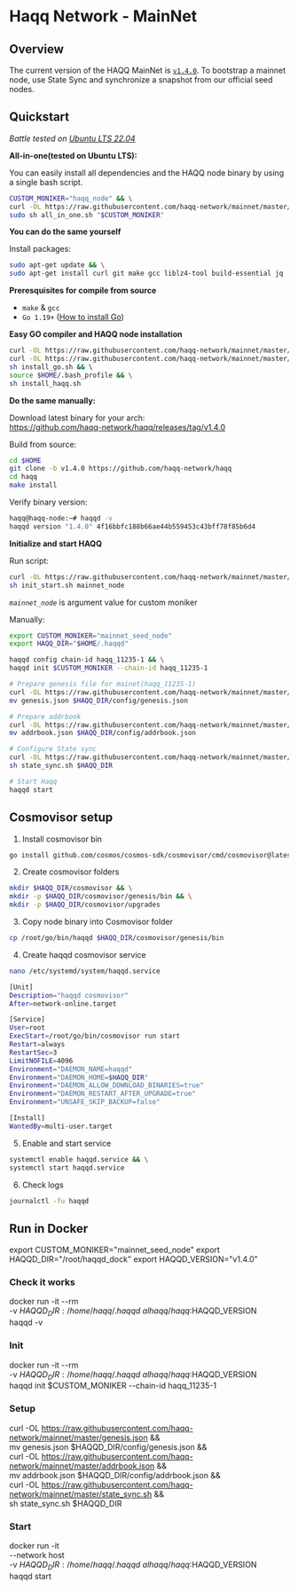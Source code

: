 # Haqq Network - MainNet


## Overview
The current version of the HAQQ MainNet is [`v1.4.0`](https://github.com/haqq-network/haqq/releases/tag/v1.4.0). To bootstrap a mainnet node, use State Sync and synchronize a snapshot from our official seed nodes.


## Quickstart
_*Battle tested on [Ubuntu LTS 22.04](https://spinupwp.com/doc/what-does-lts-mean-ubuntu/#:~:text=The%20abbreviation%20stands%20for%20Long,extended%20period%20over%20regular%20releases)*_

**All-in-one(tested on Ubuntu LTS):**

You can easily install all dependencies and the HAQQ node binary by using a single bash script.

```sh
CUSTOM_MONIKER="haqq_node" && \
curl -OL https://raw.githubusercontent.com/haqq-network/mainnet/master/all_in_one.sh && \
sudo sh all_in_one.sh "$CUSTOM_MONIKER"
```

**You can do the same yourself**

Install packages:
```sh
sudo apt-get update && \
sudo apt-get install curl git make gcc liblz4-tool build-essential jq -y
```

**Preresquisites for compile from source**
- `make` & `gcc` 
- `Go 1.19+` ([How to install Go](https://www.digitalocean.com/community/tutorials/how-to-install-go-on-ubuntu-20-04))

**Easy GO compiler and HAQQ node installation**

```sh
curl -OL https://raw.githubusercontent.com/haqq-network/mainnet/master/install_go.sh && \
curl -OL https://raw.githubusercontent.com/haqq-network/mainnet/master/install_haqq.sh && \
sh install_go.sh && \ 
source $HOME/.bash_profile && \
sh install_haqq.sh
```

**Do the same manually:**

Download latest binary for your arch: </br>
https://github.com/haqq-network/haqq/releases/tag/v1.4.0

Build from source:
```sh
cd $HOME
git clone -b v1.4.0 https://github.com/haqq-network/haqq
cd haqq
make install
```

Verify binary version:
```sh
haqq@haqq-node:~# haqqd -v
haqqd version "1.4.0" 4f16bbfc188b66ae44b559453c43bff78f85b6d4
```

**Initialize and start HAQQ**

Run script:

```sh
curl -OL https://raw.githubusercontent.com/haqq-network/mainnet/master/init_start.sh && \
sh init_start.sh mainnet_node
```

_``mainnet_node``_ is argument value for custom moniker <br>

Manually:

```sh
export CUSTOM_MONIKER="mainnet_seed_node"
export HAQQ_DIR="$HOME/.haqqd"

haqqd config chain-id haqq_11235-1 && \
haqqd init $CUSTOM_MONIKER --chain-id haqq_11235-1

# Prepare genesis file for mainet(haqq_11235-1)
curl -OL https://raw.githubusercontent.com/haqq-network/mainnet/master/genesis.json && \
mv genesis.json $HAQQ_DIR/config/genesis.json

# Prepare addrbook
curl -OL https://raw.githubusercontent.com/haqq-network/mainnet/master/addrbook.json && \
mv addrbook.json $HAQQ_DIR/config/addrbook.json

# Configure State sync
curl -OL https://raw.githubusercontent.com/haqq-network/mainnet/master/state_sync.sh && \
sh state_sync.sh $HAQQ_DIR

# Start Haqq
haqqd start
```

## Cosmovisor setup

1. Install cosmovisor bin
```sh
go install github.com/cosmos/cosmos-sdk/cosmovisor/cmd/cosmovisor@latest
```

2. Create cosmovisor folders
```sh
mkdir $HAQQ_DIR/cosmovisor && \
mkdir -p $HAQQ_DIR/cosmovisor/genesis/bin && \
mkdir -p $HAQQ_DIR/cosmovisor/upgrades
```

3. Copy node binary into Cosmovisor folder
```sh
cp /root/go/bin/haqqd $HAQQ_DIR/cosmovisor/genesis/bin
```

4. Create haqqd cosmovisor service
```sh
nano /etc/systemd/system/haqqd.service
```

```sh
[Unit]
Description="haqqd cosmovisor"
After=network-online.target

[Service]
User=root
ExecStart=/root/go/bin/cosmovisor run start
Restart=always
RestartSec=3
LimitNOFILE=4096
Environment="DAEMON_NAME=haqqd"
Environment="DAEMON_HOME=$HAQQ_DIR"
Environment="DAEMON_ALLOW_DOWNLOAD_BINARIES=true"
Environment="DAEMON_RESTART_AFTER_UPGRADE=true"
Environment="UNSAFE_SKIP_BACKUP=false"

[Install]
WantedBy=multi-user.target
```

5. Enable and start service

```sh
systemctl enable haqqd.service && \
systemctl start haqqd.service
```

6. Check logs
```sh
journalctl -fu haqqd
```

## Run in Docker

export CUSTOM_MONIKER="mainnet_seed_node"
export HAQQD_DIR="/root/haqqd_dock"
export HAQQD_VERSION="v1.4.0"

### Check it works
docker run -it --rm \
-v $HAQQD_DIR:/home/haqq/.haqqd \
alhaqq/haqq:$HAQQD_VERSION \
haqqd -v

### Init
docker run -it --rm \
-v $HAQQD_DIR:/home/haqq/.haqqd \
alhaqq/haqq:$HAQQD_VERSION \
haqqd init $CUSTOM_MONIKER --chain-id haqq_11235-1

### Setup
curl -OL https://raw.githubusercontent.com/haqq-network/mainnet/master/genesis.json && \
mv genesis.json $HAQQD_DIR/config/genesis.json && \
curl -OL https://raw.githubusercontent.com/haqq-network/mainnet/master/addrbook.json && \
mv addrbook.json $HAQQD_DIR/config/addrbook.json && \
curl -OL https://raw.githubusercontent.com/haqq-network/mainnet/master/state_sync.sh && \
sh state_sync.sh $HAQQD_DIR


### Start
docker run -it \
--network host \
-v $HAQQD_DIR:/home/haqq/.haqqd \
alhaqq/haqq:$HAQQD_VERSION \
haqqd start
